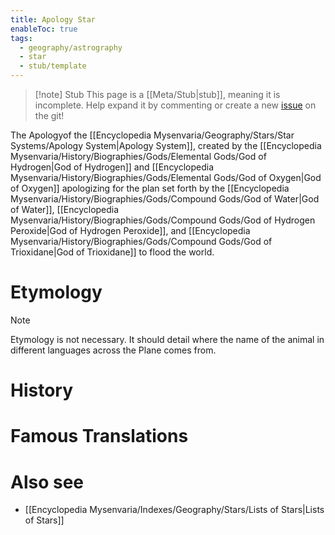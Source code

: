 ```yaml
---
title: Apology Star
enableToc: true
tags:
  - geography/astrography
  - star
  - stub/template
---
```


> [!note] Stub
> This page is a [[Meta/Stub|stub]], meaning it is incomplete. Help expand it by commenting or create a new [issue](https://github.com/RagtimeGal/quartz--encyclopedia-mysenvaria/issues/new/choose) on the git!


The Apology[](Meta/Stubs.md)of the [[Encyclopedia Mysenvaria/Geography/Stars/Star Systems/Apology System|Apology System]], created by the [[Encyclopedia Mysenvaria/History/Biographies/Gods/Elemental Gods/God of Hydrogen|God of Hydrogen]] and [[Encyclopedia Mysenvaria/History/Biographies/Gods/Elemental Gods/God of Oxygen|God of Oxygen]] apologizing for the plan set forth by the [[Encyclopedia Mysenvaria/History/Biographies/Gods/Compound Gods/God of Water|God of Water]], [[Encyclopedia Mysenvaria/History/Biographies/Gods/Compound Gods/God of Hydrogen Peroxide|God of Hydrogen Peroxide]], and [[Encyclopedia Mysenvaria/History/Biographies/Gods/Compound Gods/God of Trioxidane|God of Trioxidane]] to flood the world.
# Etymology

> [!note]
> Etymology is not necessary. It should detail where the name of the animal in different languages across the Plane comes from.
# History

# Famous Translations

# Also see
- [[Encyclopedia Mysenvaria/Indexes/Geography/Stars/Lists of Stars|Lists of Stars]]
